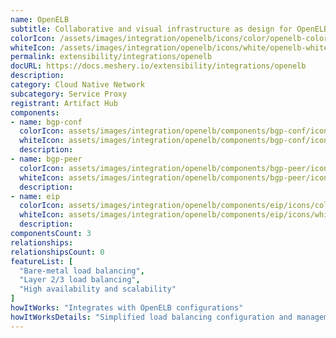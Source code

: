 ```yaml
---
name: OpenELB
subtitle: Collaborative and visual infrastructure as design for OpenELB
colorIcon: /assets/images/integration/openelb/icons/color/openelb-color.svg
whiteIcon: /assets/images/integration/openelb/icons/white/openelb-white.svg
permalink: extensibility/integrations/openelb
docURL: https://docs.meshery.io/extensibility/integrations/openelb
description: 
category: Cloud Native Network
subcategory: Service Proxy
registrant: Artifact Hub
components: 
- name: bgp-conf
  colorIcon: assets/images/integration/openelb/components/bgp-conf/icons/color/bgp-conf-color.svg
  whiteIcon: assets/images/integration/openelb/components/bgp-conf/icons/white/bgp-conf-white.svg
  description: 
- name: bgp-peer
  colorIcon: assets/images/integration/openelb/components/bgp-peer/icons/color/bgp-peer-color.svg
  whiteIcon: assets/images/integration/openelb/components/bgp-peer/icons/white/bgp-peer-white.svg
  description: 
- name: eip
  colorIcon: assets/images/integration/openelb/components/eip/icons/color/eip-color.svg
  whiteIcon: assets/images/integration/openelb/components/eip/icons/white/eip-white.svg
  description: 
componentsCount: 3
relationships: 
relationshipsCount: 0
featureList: [
  "Bare-metal load balancing",
  "Layer 2/3 load balancing",
  "High availability and scalability"
]
howItWorks: "Integrates with OpenELB configurations"
howItWorksDetails: "Simplified load balancing configuration and management within Kubernetes"
---
```

